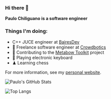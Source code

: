 ### Hi there 👋

**Paulo Chiliguano is a software engineer**

### Things I'm doing:
- C++ JUCE engineer at [BairesDev](https://www.bairesdev.com)
- 🐍 Freelance software engineer at [Crowdbotics](https://www.crowdbotics.com)
- 🎻 Contributing to the [Metabow Toolkit](https://github.com/pauloesteban/MetaBow-Toolkit) project
- 🎹 Playing electronic keyboard
- ♟ Learning chess

For more information, see my [personal website](https://www.pauloesteban.com).

![Paulo's GitHub Stats](https://github-readme-stats.vercel.app/api?username=pauloesteban&show_icons=true&theme=onedark&count_private=true)

![Top Langs](https://github-readme-stats.vercel.app/api/top-langs/?username=pauloesteban&layout=compact&theme=onedark&count_private=true)

<!--
**pauloesteban/pauloesteban** is a ✨ _special_ ✨ repository because its `README.md` (this file) appears on your GitHub profile.

Here are some ideas to get you started:

- 🔭 I’m currently working on ...
- 🌱 I’m currently learning ...
- 👯 I’m looking to collaborate on ...
- 🤔 I’m looking for help with ...
- 💬 Ask me about ...
- 📫 How to reach me: ...
- 😄 Pronouns: ...
- ⚡ Fun fact: ...
-->

